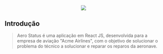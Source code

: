 <h1 align="center">
<img src="https://i.imgur.com/vTDy8Jk.gif">

## Introdução
> Aero Status é uma aplicação em React JS, desenvolvida para a empresa de aviação "Acme Airlines", com o objetivo de solucionar o problema do técnico a solucionar e reparar os reparos da aeronave.

